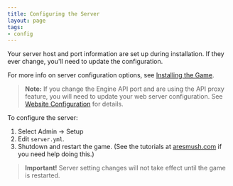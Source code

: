 ```yaml
---
title: Configuring the Server
layout: page
tags:
- config
---
```


Your server host and port information are set up during installation.  If they ever change, you'll need to update the configuration.

For more info on server configuration options, see [Installing the Game](/tutorials/install/install-game).

> <i class="fa fa-exclamation-triangle"></i> **Note:**  If you change the Engine API port and are using the API proxy feature, you will need to update your web server configuration.  See [Website Configuration](/tutorials/config/website) for details.

To configure the server:

1. Select Admin -> Setup
2. Edit `server.yml`.
4. Shutdown and restart the game. (See the tutorials at [aresmush.com](http://www.aresmush.com) if you need help doing this.)

> **Important!** Server setting changes will not take effect until the game is restarted.

